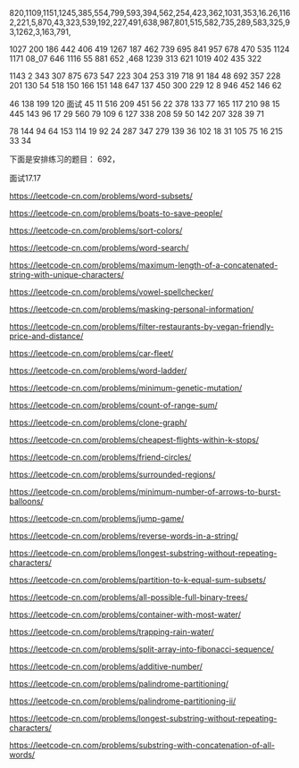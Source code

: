 820,1109,1151,1245,385,554,799,593,394,562,254,423,362,1031,353,16.26,1162,221,5,870,43,323,539,192,227,491,638,987,801,515,582,735,289,583,325,93,1262,3,163,791,

1027 200 186 442 406 419 1267 187 462 739 695 841 957 678 470 535 1124 1171 08_07 646 1116 55 881 652 ,468 1239 313 621 1019 402 435 322 

1143 2 343 307 875 673 547 223 304 253 319 718 91 184 48 692 357 228 201  130 54 518 150 166 151 148 647 137 450 300 229 12 8 946 452 146 62 

46 138 199 120  面试 45 11 516 209 451 56 22 378 133 77 165 117 210 98 15 445 143 96 17 29 560 79 109 6 127 338 208 59 50 142 207 328 39 71 

78 144 94 64 153 114 19 92 24 287 347 279 139 36 102 18 31 105 75 16 215 33 34 
 
 下面是安排练习的题目：
 692，
 
 面试17.17
 
 https://leetcode-cn.com/problems/word-subsets/
 
 https://leetcode-cn.com/problems/boats-to-save-people/
 
 https://leetcode-cn.com/problems/sort-colors/
 
 https://leetcode-cn.com/problems/word-search/
 
 https://leetcode-cn.com/problems/maximum-length-of-a-concatenated-string-with-unique-characters/
 
 https://leetcode-cn.com/problems/vowel-spellchecker/
 
 
 https://leetcode-cn.com/problems/masking-personal-information/
 
 https://leetcode-cn.com/problems/filter-restaurants-by-vegan-friendly-price-and-distance/
 
 https://leetcode-cn.com/problems/car-fleet/
 
 https://leetcode-cn.com/problems/word-ladder/
 
 https://leetcode-cn.com/problems/minimum-genetic-mutation/
 
 https://leetcode-cn.com/problems/count-of-range-sum/
 
 https://leetcode-cn.com/problems/clone-graph/
 
 https://leetcode-cn.com/problems/cheapest-flights-within-k-stops/
 
 https://leetcode-cn.com/problems/friend-circles/
 
 https://leetcode-cn.com/problems/surrounded-regions/
 
 https://leetcode-cn.com/problems/minimum-number-of-arrows-to-burst-balloons/
 
 https://leetcode-cn.com/problems/jump-game/
 
 https://leetcode-cn.com/problems/reverse-words-in-a-string/
 
 https://leetcode-cn.com/problems/longest-substring-without-repeating-characters/
 
 https://leetcode-cn.com/problems/partition-to-k-equal-sum-subsets/
 
 https://leetcode-cn.com/problems/all-possible-full-binary-trees/
 
 https://leetcode-cn.com/problems/container-with-most-water/
 
 https://leetcode-cn.com/problems/trapping-rain-water/
 
 https://leetcode-cn.com/problems/split-array-into-fibonacci-sequence/
 
 https://leetcode-cn.com/problems/additive-number/
 
 https://leetcode-cn.com/problems/palindrome-partitioning/
 
 https://leetcode-cn.com/problems/palindrome-partitioning-ii/
 
 https://leetcode-cn.com/problems/longest-substring-without-repeating-characters/
 
 https://leetcode-cn.com/problems/substring-with-concatenation-of-all-words/
 
 
 
 
 
 
 
 
 
 
 
 
 

